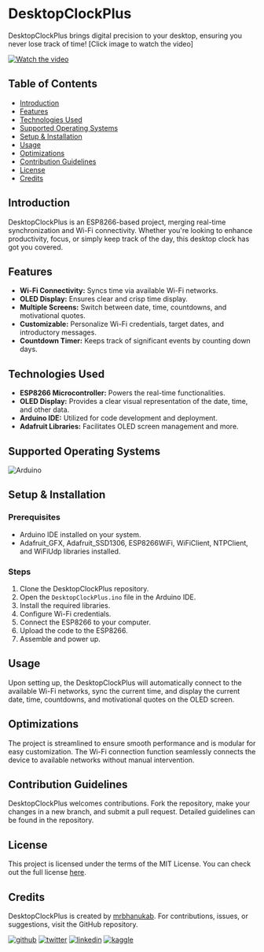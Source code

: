 # DesktopClockPlus

DesktopClockPlus brings digital precision to your desktop, ensuring you never lose track of time! [Click image to watch the video]

[![Watch the video](https://img.youtube.com/vi/xZVgCSMRmNg/maxresdefault.jpg)](https://youtu.be/xZVgCSMRmNg)

## Table of Contents
- [Introduction](#introduction)
- [Features](#features)
- [Technologies Used](#technologies-used)
- [Supported Operating Systems](#supported-operating-systems)
- [Setup & Installation](#setup--installation)
- [Usage](#usage)
- [Optimizations](#optimizations)
- [Contribution Guidelines](#contribution-guidelines)
- [License](#license)
- [Credits](#credits)

## Introduction

DesktopClockPlus is an ESP8266-based project, merging real-time synchronization and Wi-Fi connectivity. Whether you're looking to enhance productivity, focus, or simply keep track of the day, this desktop clock has got you covered.

## Features

- **Wi-Fi Connectivity:** Syncs time via available Wi-Fi networks.
- **OLED Display:** Ensures clear and crisp time display.
- **Multiple Screens:** Switch between date, time, countdowns, and motivational quotes.
- **Customizable:** Personalize Wi-Fi credentials, target dates, and introductory messages.
- **Countdown Timer:** Keeps track of significant events by counting down days.

## Technologies Used

- **ESP8266 Microcontroller:** Powers the real-time functionalities.
- **OLED Display:** Provides a clear visual representation of the date, time, and other data.
- **Arduino IDE:** Utilized for code development and deployment.
- **Adafruit Libraries:** Facilitates OLED screen management and more.

## Supported Operating Systems
![Arduino](https://img.shields.io/badge/Arduino-00979D?style=for-the-badge&logo=Arduino&logoColor=white)

## Setup & Installation

### Prerequisites

- Arduino IDE installed on your system.
- Adafruit_GFX, Adafruit_SSD1306, ESP8266WiFi, WiFiClient, NTPClient, and WiFiUdp libraries installed.

### Steps

1. Clone the DesktopClockPlus repository.
2. Open the `DesktopClockPlus.ino` file in the Arduino IDE.
3. Install the required libraries.
4. Configure Wi-Fi credentials.
5. Connect the ESP8266 to your computer.
6. Upload the code to the ESP8266.
7. Assemble and power up.

## Usage

Upon setting up, the DesktopClockPlus will automatically connect to the available Wi-Fi networks, sync the current time, and display the current date, time, countdowns, and motivational quotes on the OLED screen.

## Optimizations

The project is streamlined to ensure smooth performance and is modular for easy customization. The Wi-Fi connection function seamlessly connects the device to available networks without manual intervention.

## Contribution Guidelines

DesktopClockPlus welcomes contributions. Fork the repository, make your changes in a new branch, and submit a pull request. Detailed guidelines can be found in the repository.

## License

This project is licensed under the terms of the MIT License. You can check out the full license [here](https://github.com/mrbhanukab/DesktopClockPlus/blob/main/LICENSE).

## Credits

DesktopClockPlus is created by [mrbhanukab](https://github.com/mrbhanukab). For contributions, issues, or suggestions, visit the GitHub repository.

[![github](https://img.shields.io/badge/GitHub-100000?style=for-the-badge&logo=github&logoColor=white)](https://github.com/mrbhanukab)
[![twitter](https://img.shields.io/badge/Twitter-1DA1F2?style=for-the-badge&logo=twitter&logoColor=white)](https://twitter.com/mrbhanuka)
[![linkedin](https://img.shields.io/badge/LinkedIn-0077B5?style=for-the-badge&logo=linkedin&logoColor=white)](https://www.linkedin.com/in/bhanuka-bandara-8a209420a)
[![kaggle](https://img.shields.io/badge/Kaggle-20BEFF?style=for-the-badge&logo=Kaggle&logoColor=white)](https://www.kaggle.com/bhanukabandara)
